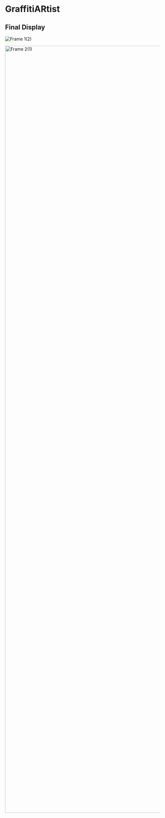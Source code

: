# GraffitiARtist

Final Display
--------------------------------------------------
![Frame 1(2)](https://github.com/kasperzhang/GraffitiARtist/assets/152060338/1165ffd0-cc32-499c-a850-1e781370e1f7)

<img width="2500" alt="Frame 2(1)" src="https://github.com/kasperzhang/GraffitiARtist/assets/152060338/bbf0963c-ed19-4e4c-bfbc-95a45a0f3e70">




